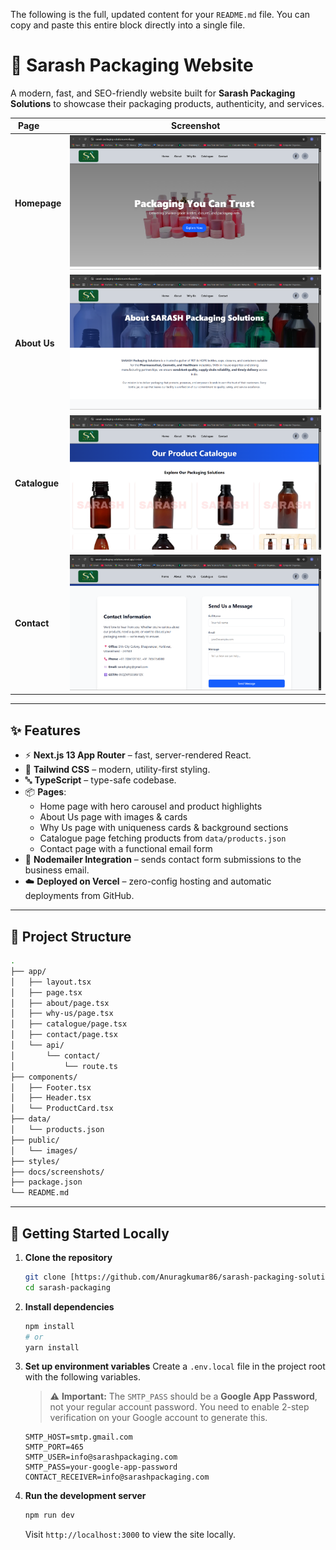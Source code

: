The following is the full, updated content for your `README.md` file. You can copy and paste this entire block directly into a single file.


# 🌟 Sarash Packaging Website

A modern, fast, and SEO-friendly website built for **Sarash Packaging Solutions** to showcase their packaging products, authenticity, and services.

| Page        | Screenshot |
|-------------|-------------|
| **Homepage** | ![Homepage Screenshot](/docs/homepage.png) |
| **About Us** | ![About Screenshot](/docs/about.png) |
| **Catalogue** | ![Catalogue Screenshot](/docs//catalogue.png) |
| **Contact** | ![Contact Screenshot](/docs//contact.png) |

---

## ✨ Features

- ⚡ **Next.js 13 App Router** – fast, server-rendered React.
- 💅 **Tailwind CSS** – modern, utility-first styling.
- 🔤 **TypeScript** – type-safe codebase.
- 📦 **Pages**:
  - Home page with hero carousel and product highlights
  - About Us page with images & cards
  - Why Us page with uniqueness cards & background sections
  - Catalogue page fetching products from `data/products.json`
  - Contact page with a functional email form
- 📧 **Nodemailer Integration** – sends contact form submissions to the business email.
- ☁️ **Deployed on Vercel** – zero-config hosting and automatic deployments from GitHub.

---

## 📂 Project Structure

```bash
.
├── app/
│   ├── layout.tsx          
│   ├── page.tsx            
│   ├── about/page.tsx      
│   ├── why-us/page.tsx    
│   ├── catalogue/page.tsx 
│   ├── contact/page.tsx   
│   └── api/
│       └── contact/
│           └── route.ts    
├── components/
│   ├── Footer.tsx        
│   ├── Header.tsx        
│   └── ProductCard.tsx  
├── data/
│   └── products.json   
├── public/
│   └── images/            
├── styles/               
├── docs/screenshots/     
├── package.json
└── README.md
````

-----

## 🚀 Getting Started Locally

1.  **Clone the repository**

    ```bash
    git clone [https://github.com/Anuragkumar86/sarash-packaging-solutions.git
    cd sarash-packaging
    ```

2.  **Install dependencies**

    ```bash
    npm install
    # or
    yarn install
    ```

3.  **Set up environment variables**
    Create a `.env.local` file in the project root with the following variables.

    > ⚠️ **Important:** The `SMTP_PASS` should be a **Google App Password**, not your regular account password. You need to enable 2-step verification on your Google account to generate this.

    ```env
    SMTP_HOST=smtp.gmail.com
    SMTP_PORT=465
    SMTP_USER=info@sarashpackaging.com
    SMTP_PASS=your-google-app-password
    CONTACT_RECEIVER=info@sarashpackaging.com
    ```

4.  **Run the development server**

    ```bash
    npm run dev
    ```

    Visit `http://localhost:3000` to view the site locally.

<!-- end list -->

```
```